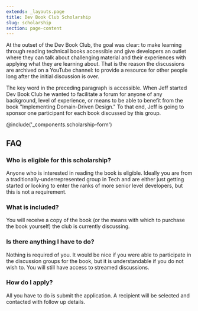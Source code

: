 ```yaml
---
extends: _layouts.page
title: Dev Book Club Scholarship
slug: scholarship
section: page-content
---
```

At the outset of the Dev Book Club, the goal was clear: to make learning through reading technical books accessible and give developers an outlet where they can talk about challenging material and their experiences with applying what they are learning about. That is the reason the discussions are archived on a YouTube channel: to provide a resource for other people long after the initial discussion is over.

The key word in the preceding paragraph is accessible. When Jeff started Dev Book Club he wanted to facilitate a forum for anyone of any background, level of experience, or means to be able to benefit from the book "Implementing Domain-Driven Design." To that end, Jeff is going to sponsor one participant for each book discussed by this group.

@include('_components.scholarship-form')

## FAQ

### Who is eligible for this scholarship?

Anyone who is interested in reading the book is eligible. Ideally you are from a traditionally-underrepresented group in Tech and are either just getting started or looking to enter the ranks of more senior level developers, but this is not a requirement.

### What is included?

You will receive a copy of the book (or the means with which to purchase the book yourself) the club is currently discussing.

### Is there anything I have to do?

Nothing is required of you. It would be nice if you were able to participate in the discussion groups for the book, but it is understandable if you do not wish to. You will still have access to streamed discussions.

### How do I apply?

All you have to do is submit the application. A recipient will be selected and contacted with follow up details.



